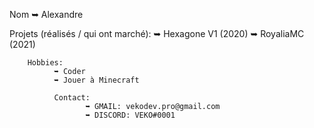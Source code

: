 Nom
  ➥ Alexandre
  
  Projets (réalisés / qui ont marché):
        ➥ Hexagone V1 (2020)
        ➥ RoyaliaMC (2021)
        
        Hobbies:
              ➥ Coder
              ➥ Jouer à Minecraft
              
              Contact:
                     ➥ GMAIL: vekodev.pro@gmail.com
                     ➥ DISCORD: VEKO#0001
